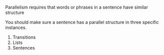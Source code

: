 Parallelism requires that words or phrases in a sentence have similar structure

You should make sure a sentence has a parallel structure in three specific instances.

1.  Transitions
2.  Lists
3.  Sentences